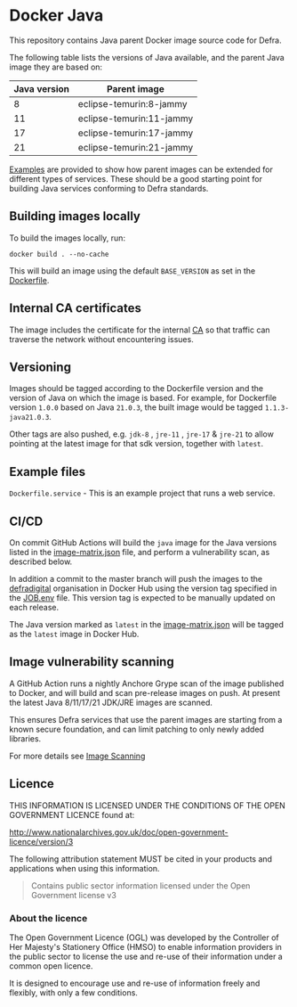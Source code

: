 # Docker Java

This repository contains Java parent Docker image source code for Defra.

The following table lists the versions of Java available, and the parent Java image they are based on:

| Java version  | Parent image             |
| ------------- | ------------------------ |
| 8             | eclipse-temurin:8-jammy  |
| 11            | eclipse-temurin:11-jammy |
| 17            | eclipse-temurin:17-jammy |
| 21            | eclipse-temurin:21-jammy |

[Examples](./example) are provided to show how parent images can be extended for different types of services. These should be a good starting point for building Java services conforming to Defra standards.

## Building images locally

To build the images locally, run:
```
docker build . --no-cache
```

This will build an image using the default `BASE_VERSION` as set in the [Dockerfile](Dockerfile).

## Internal CA certificates

The image includes the certificate for the internal [CA](https://en.wikipedia.org/wiki/Certificate_authority) so that traffic can traverse the network without encountering issues.

## Versioning

Images should be tagged according to the Dockerfile version and the version of Java on which the image is based. For example, for Dockerfile version `1.0.0` based on Java `21.0.3`, the built image would be tagged `1.1.3-java21.0.3`.

Other tags are also pushed, e.g. `jdk-8` , `jre-11` , `jre-17` & `jre-21` to allow pointing at the latest image for that sdk version, together with `latest`.

## Example files

`Dockerfile.service` - This is an example project that runs a web service.

## CI/CD

On commit GitHub Actions will build the `java` image for the Java versions listed in the [image-matrix.json](image-matrix.json) file, and perform a vulnerability scan, as described below.

In addition a commit to the master branch will push the images to the [defradigital](https://hub.docker.com/u/defradigital) organisation in Docker Hub using the version tag specified in the [JOB.env](JOB.env) file. This version tag is expected to be manually updated on each release.

The Java version marked as `latest` in the [image-matrix.json](image-matrix.json) will be tagged as the `latest` image in Docker Hub.

## Image vulnerability scanning

A GitHub Action runs a nightly Anchore Grype scan of the image published to Docker, and will build and scan pre-release images on push. At present the latest Java 8/11/17/21 JDK/JRE images are scanned.

This ensures Defra services that use the parent images are starting from a known secure foundation, and can limit patching to only newly added libraries.

For more details see [Image Scanning](IMAGE_SCANNING.md)

## Licence

THIS INFORMATION IS LICENSED UNDER THE CONDITIONS OF THE OPEN GOVERNMENT LICENCE found at:

<http://www.nationalarchives.gov.uk/doc/open-government-licence/version/3>

The following attribution statement MUST be cited in your products and applications when using this information.

> Contains public sector information licensed under the Open Government license v3

### About the licence

The Open Government Licence (OGL) was developed by the Controller of Her Majesty's Stationery Office (HMSO) to enable information providers in the public sector to license the use and re-use of their information under a common open licence.

It is designed to encourage use and re-use of information freely and flexibly, with only a few conditions.
